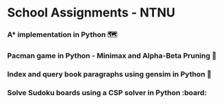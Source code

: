 # School Assignments - NTNU


### A* implementation in Python 🗺️

### Pacman game in Python - Minimax and Alpha-Beta Pruning :space_invader:

### Index and query book paragraphs using gensim in Python :notebook_with_decorative_cover:

### Solve Sudoku boards using a CSP solver in Python :board: